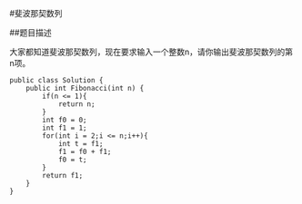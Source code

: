 #斐波那契数列

##题目描述

大家都知道斐波那契数列，现在要求输入一个整数n，请你输出斐波那契数列的第n项。

```
public class Solution {
    public int Fibonacci(int n) {
        if(n <= 1){
            return n;
        }
        int f0 = 0;
        int f1 = 1;
        for(int i = 2;i <= n;i++){
            int t = f1;
            f1 = f0 + f1;
            f0 = t;
        }
        return f1;
    }
}
```
